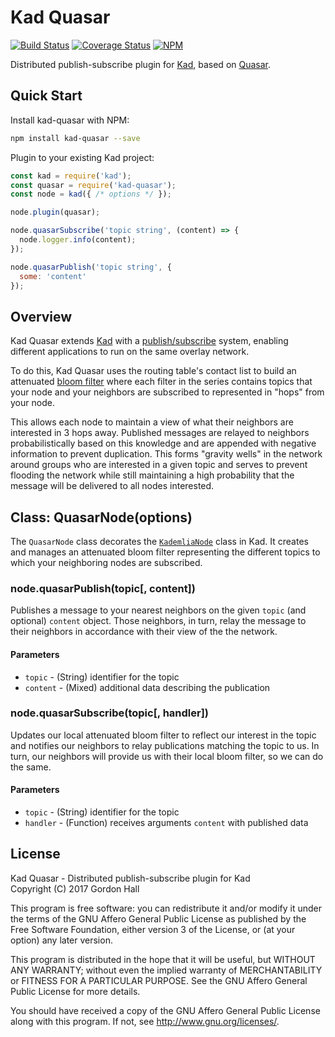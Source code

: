 Kad Quasar
==========

[![Build Status](https://img.shields.io/travis/kadtools/kad-quasar.svg?style=flat-square)](https://travis-ci.org/kadtools/kad-quasar)
[![Coverage Status](https://img.shields.io/coveralls/kadtools/kad-quasar.svg?style=flat-square)](https://coveralls.io/r/kadtools/kad-quasar)
[![NPM](https://img.shields.io/npm/v/kad-quasar.svg?style=flat-square)](https://www.npmjs.com/package/kad-quasar)

Distributed publish-subscribe plugin for [Kad](https://github.com/kadtools/kad),
based on [Quasar](http://research.microsoft.com/en-us/um/people/saikat/pub/iptps08-quasar.pdf).

Quick Start
-----------

Install kad-quasar with NPM:

```bash
npm install kad-quasar --save
```

Plugin to your existing Kad project:

```js
const kad = require('kad');
const quasar = require('kad-quasar');
const node = kad({ /* options */ });

node.plugin(quasar);

node.quasarSubscribe('topic string', (content) => {
  node.logger.info(content);
});

node.quasarPublish('topic string', {
  some: 'content'
});
```

Overview
--------

Kad Quasar extends [Kad](https://github.com/kadtools/kad) with a [publish/subscribe](https://en.wikipedia.org/wiki/Publish%E2%80%93subscribe_pattern)
system, enabling different applications to run on the same overlay network.

To do this, Kad Quasar uses the routing table's contact list to build an
attenuated [bloom filter](https://en.wikipedia.org/wiki/Bloom_filter) where each
filter in the series contains topics that your node and your neighbors are
subscribed to represented in "hops" from your node.

This allows each node to maintain a view of what their neighbors are interested
in 3 hops away. Published messages are relayed to neighbors probabilistically
based on this knowledge and are appended with negative information to prevent
duplication. This forms "gravity wells" in the network around groups who are
interested in a given topic and serves to prevent flooding the network while
still maintaining a high probability that the message will be delivered to all
nodes interested.

Class: QuasarNode(options)
--------------------------

The `QuasarNode` class decorates the 
[`KademliaNode`](https://kadtools.github.io/KademliaNode.html) class in Kad. 
It creates and manages an attenuated bloom filter representing the different 
topics to which your neighboring nodes are subscribed.

### node.quasarPublish(topic[, content])

Publishes a message to your nearest neighbors on the given `topic` (and
optional) `content` object. Those neighbors, in turn, relay the message to
their neighbors in accordance with their view of the the network.

#### Parameters

* `topic` - (String) identifier for the topic
* `content` - (Mixed) additional data describing the publication

### node.quasarSubscribe(topic[, handler])

Updates our local attenuated bloom filter to reflect our interest in the topic
and notifies our neighbors to relay publications matching the topic to us. In
turn, our neighbors will provide us with their local bloom filter, so we can do
the same.

#### Parameters

* `topic` - (String) identifier for the topic
* `handler` - (Function) receives arguments `content` with published data

License
-------

Kad Quasar - Distributed publish-subscribe plugin for Kad  
Copyright (C) 2017 Gordon Hall

This program is free software: you can redistribute it and/or modify
it under the terms of the GNU Affero General Public License as published by
the Free Software Foundation, either version 3 of the License, or
(at your option) any later version.

This program is distributed in the hope that it will be useful,
but WITHOUT ANY WARRANTY; without even the implied warranty of
MERCHANTABILITY or FITNESS FOR A PARTICULAR PURPOSE.  See the
GNU Affero General Public License for more details.

You should have received a copy of the GNU Affero General Public License
along with this program.  If not, see http://www.gnu.org/licenses/.
